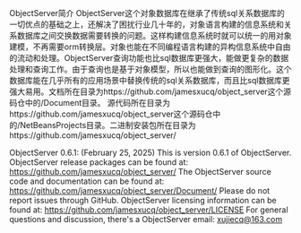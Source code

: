 ObjectServer简介
ObjectServer这个对象数据库在继承了传统sql关系数据库的一切优点的基础之上，还解决了困扰行业几十年的，对象语言构建的信息系统和关系数据库之间交换数据需要转换的问题。这样构建信息系统时就可以统一的用对象建模，不再需要orm转换层。对象也能在不同编程语言构建的异构信息系统中自由的流动和处理。ObjectServer查询功能也比sql数据库更强大，能做更复杂的数据处理和查询工作。由于查询也是基于对象模型，所以也能做到查询的图形化。这个数据库能在几乎所有的应用场景中替换传统的sql关系数据库，而且比sql数据库更强大易用。文档所在目录为https://github.com/jamesxucq/object_server这个源码仓中的/Document目录。
源代码所在目录为https://github.com/jamesxucq/object_server这个源码仓中的/NetBeansProjects目录。二进制安装包所在目录为https://github.com/jamesxucq/object_server/

ObjectServer 0.6.1: (February 25, 2025)
This is version 0.6.1 of ObjectServer.
ObjectServer release packages can be found at:
    https://github.com/jamesxucq/object_server/
The ObjectServer source code and documentation  can be found at:
    https://github.com/jamesxucq/object_server/Document/
Please do not report issues through GitHub.
ObjectServer licensing information can be found at:
    https://github.com/jamesxucq/object_server/LICENSE
For general questions and discussion, there's a ObjectServer email:
    xujiecq@163.com
